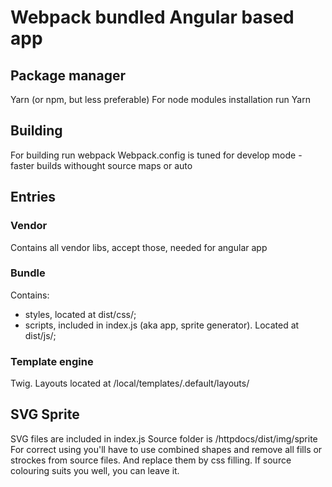 # Webpack bundled Angular based app #

## Package manager ##
Yarn (or npm, but less preferable)
For node modules installation run 
    Yarn

## Building ##
For building run
    webpack
Webpack.config is tuned for develop mode - faster builds withought source maps or auto

## Entries ##

### Vendor ###
Contains all vendor libs, accept those, needed for angular app

### Bundle ###
Contains:
- styles, located at dist/css/;
- scripts, included in index.js (aka app, sprite generator). Located at dist/js/;

### Template engine ###
Twig. Layouts located  at /local/templates/.default/layouts/

## SVG Sprite ##
SVG files are included in index.js
Source folder is /httpdocs/dist/img/sprite
For correct using you'll have to use combined shapes and remove all fills or strockes from source files. And replace them by css filling. If source colouring suits you well, you can leave it.





